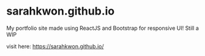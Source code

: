 # sarahkwon.github.io
My portfolio site made using ReactJS and Bootstrap for responsive UI! Still a WIP

visit here: https://sarahkwon.github.io/

